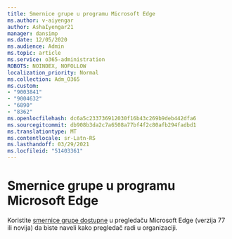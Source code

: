```yaml
---
title: Smernice grupe u programu Microsoft Edge
ms.author: v-aiyengar
author: AshaIyengar21
manager: dansimp
ms.date: 12/05/2020
ms.audience: Admin
ms.topic: article
ms.service: o365-administration
ROBOTS: NOINDEX, NOFOLLOW
localization_priority: Normal
ms.collection: Adm_O365
ms.custom:
- "9003841"
- "9004632"
- "6890"
- "8362"
ms.openlocfilehash: dc6a5c233736912030f16b43c269b9deb442dfa6
ms.sourcegitcommit: db908b3da2c7a6508a77bf4f2c80afb294fadbd1
ms.translationtype: MT
ms.contentlocale: sr-Latn-RS
ms.lasthandoff: 03/29/2021
ms.locfileid: "51403361"
---
```

# <a name="group-policies-in-microsoft-edge"></a>Smernice grupe u programu Microsoft Edge

Koristite [smernice grupe dostupne](https://go.microsoft.com/fwlink/?linkid=2134623) u pregledaču Microsoft Edge (verzija 77 ili novija) da biste naveli kako pregledač radi u organizaciji.